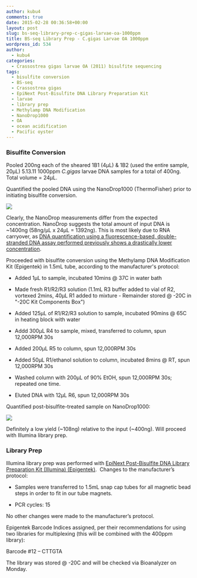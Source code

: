 ```yaml
---
author: kubu4
comments: true
date: 2015-02-28 00:36:58+00:00
layout: post
slug: bs-seq-library-prep-c-gigas-larvae-oa-1000ppm
title: BS-seq Library Prep - C.gigas Larvae OA 1000ppm
wordpress_id: 534
author:
  - kubu4
categories:
  - Crassostrea gigas larvae OA (2011) bisulfite sequencing
tags:
  - bisulfite conversion
  - BS-seq
  - Crassostrea gigas
  - EpiNext Post-Bisulfite DNA Library Preparation Kit
  - larvae
  - library prep
  - Methylamp DNA Modification
  - NanoDrop1000
  - OA
  - ocean acidification
  - Pacific oyster
---
```


### Bisulfite Conversion



Pooled 200ng each of the sheared 1B1 (4μL) & 1B2 (used the entire sample, 20μL) 5.13.11 1000ppm _C.gigas_ larvae DNA samples for a total of 400ng. Total volume = 24μL.

Quantified the pooled DNA using the NanoDrop1000 (ThermoFisher) prior to initiating bisulfite conversion.

[![](http://eagle.fish.washington.edu/Arabidopsis/20150227_Emma_1000ppm_pool_preBS_plot.JPG)](http://eagle.fish.washington.edu/Arabidopsis/20150227_Emma_1000ppm_pool_preBS_plot.JPG)

Clearly, the NanoDrop measurements differ from the expected concentration. NanoDrop suggests the total amount of input DNA is ~1400ng (58ng/μL x 24μL = 1392ng). This is most likely due to RNA carryover, as [DNA quantification using a fluorescence-based, double-stranded DNA assay performed previously shows a drastically lower concentration](2015/01/12/speedvac-c-gigas-larvae-oa-dna.html).

Proceeded with bisulfite conversion using the Methylamp DNA Modification Kit (Epigentek) in 1.5mL tube, according to the manufacturer's protocol:




    
  * Added 1μL to sample, incubated 10mins @ 37C in water bath

    
  * Made fresh R1/R2/R3 solution (1.1mL R3 buffer added to vial of R2, vortexed 2mins, 40μL R1 added to mixture - Remainder stored @ -20C in "-20C Kit Components Box")

    
  * Added 125μL of R1/R2/R3 solution to sample, incubated 90mins @ 65C in heating block with water

    
  * Addd 300μL R4 to sample, mixed, transferred to column, spun 12,000RPM 30s

    
  * Added 200μL R5 to column, spun 12,000RPM 30s

    
  * Added 50μL R1/ethanol solution to column, incubated 8mins @ RT, spun 12,000RPM 30s

    
  * Washed column with 200μL of 90% EtOH, spun 12,000RPM 30s; repeated one time.

    
  * Eluted DNA with 12μL R6, spun 12,000RPM 30s



Quantified post-bisulfite-treated sample on NanoDrop1000:

[![](http://eagle.fish.washington.edu/Arabidopsis/20150227_Emma_1000ppm_pool_postBS_plot.JPG)](http://eagle.fish.washington.edu/Arabidopsis/20150227_Emma_1000ppm_pool_postBS_plot.JPG)

Definitely a low yield (~108ng) relative to the input (~400ng). Will proceed with Illumina library prep.





### Library Prep



Illumina library prep was performed with [EpiNext Post-Bisulfite DNA Library Preparation Kit (Illumina) (Epigentek)](https://github.com/sr320/LabDocs/blob/master/protocols/Commercial_Protocols/Epigentek_PostBisulfiteIlluminaLibraryPrep_P-1055.pdf).  Changes to the manufacturer’s protocol:




    
  * Samples were transferred to 1.5mL snap cap tubes for all magnetic bead steps in order to fit in our tube magnets.

    
  * PCR cycles: 15



No other changes were made to the manufacturer’s protocol.

Epigentek Barcode Indices assigned, per their recommendations for using two libraries for multiplexing (this will be combined with the 400ppm library):

Barcode #12 – CTTGTA

The library was stored @ -20C and will be checked via Bioanalyzer on Monday.
